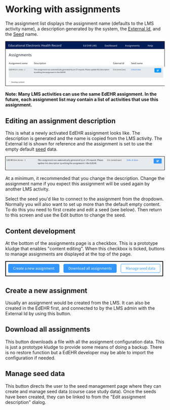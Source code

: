 # Working with assignments

The assignment list displays the assignment name (defaults to the LMS activity name), a description generated by the system, the [External Id](/shared/definitions.md#external-id), and the [Seed](/shared/definitions.md#seed) name.

![2]

**Note: Many LMS activities can use the same EdEHR assignment. In the future, each assignment list may contain a list of activities that use this assignment.**


## Editing an assignment description

This is what a newly activated EdEHR assignment looks like. The description is generated and the name is copied from the LMS activity. The External Id is shown for reference and the assignment is set to use the empty default [seed](/shared/definitions.md#seed) data.

![3]

At a minimum, it recommended that you change the description. Change the assignment name if you expect this assignment will be used again by another LMS activity. 

Select the seed you'd like to connect to the assignment from the dropdown. Normally you will also want to set up more than the default empty content. To do this you need to first create and edit a seed (see below). Then return to this screen and use the Edit button to change the seed. 

## Content development

At the bottom of the assignments page is a checkbox. This is a prototype kludge that enables "content editing". When this checkbox is ticked, buttons to manage assignments are displayed at the top of the page.

![4]

## Create a new assignment

Usually an assignment would be created from the LMS. It can also be created in the EdEHR first, and connected to by the LMS admin with the External Id by using this button.

## Download all assignments

This button downloads a file with all the assignment configuration data. This is just a prototype kludge to provide some means of doing a backup. There is no restore function but a EdEHR developer may be able to import the configuration if needed.

## Manage seed data

This button directs the user to the seed management page where they can create and manage seed data (course case study data). Once the seeds have been created, they can be linked to from the "Edit assignment description" dialog.

[1]: ../images/edehr-dashboard.png "EdEHR dashboard"
[2]: ../images/edehr-assignment-list-pre-config.png "Assignment list before configuring the assignment"
[3]: ../images/edehr-assignment-before-edit.png "Assignment before edit"
[4]: ../images/edehr-assignment-course-designer-buttons.png "Course designer buttons"
